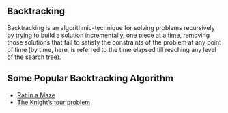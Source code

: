 ## Backtracking

Backtracking is an algorithmic-technique for solving problems recursively by trying to build a solution incrementally, one piece at a time, removing those solutions that fail to satisfy the constraints of the problem at any point of time (by time, here, is referred to the time elapsed till reaching any level of the search tree).


## Some Popular Backtracking Algorithm


* [Rat in a Maze](Rat%20in%20a%20Maze/README.md)
* [The Knight’s tour problem](The%20Knight’s%20tour%20problem/README.md)

